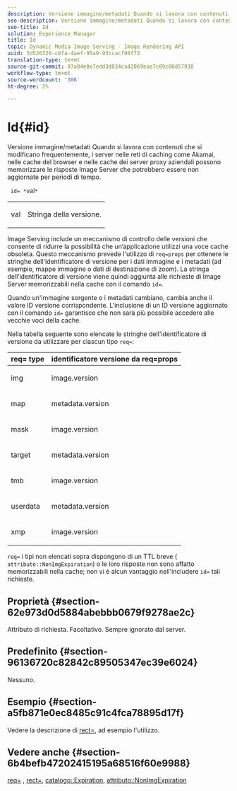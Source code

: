 ```yaml
---
description: Versione immagine/metadati Quando si lavora con contenuti che si modificano frequentemente, i server nelle reti di caching come Akamai, nelle cache del browser e nelle cache dei server proxy aziendali possono memorizzare le risposte Image Server che potrebbero essere non aggiornate per periodi di tempo.
seo-description: Versione immagine/metadati Quando si lavora con contenuti che si modificano frequentemente, i server nelle reti di caching come Akamai, nelle cache del browser e nelle cache dei server proxy aziendali possono memorizzare le risposte Image Server che potrebbero essere non aggiornate per periodi di tempo.
seo-title: Id
solution: Experience Manager
title: Id
topic: Dynamic Media Image Serving - Image Rendering API
uuid: 3d526326-c8fa-4aef-95a9-93ccacf08f73
translation-type: tm+mt
source-git-commit: 97a84e8e7edd3d834ca42069eae7c09c00d57938
workflow-type: tm+mt
source-wordcount: '306'
ht-degree: 2%

---
```



# Id{#id}

Versione immagine/metadati Quando si lavora con contenuti che si modificano frequentemente, i server nelle reti di caching come Akamai, nelle cache del browser e nelle cache dei server proxy aziendali possono memorizzare le risposte Image Server che potrebbero essere non aggiornate per periodi di tempo.

` id= *`val`*`

<table id="simpletable_3A6EBDA15B004636804E1ACEF952479A"> 
 <tr class="strow"> 
  <td class="stentry"> <p> <span class="codeph"> <span class="varname"> val  </span> </span> </p> </td> 
  <td class="stentry"> <p>Stringa della versione. </p> </td> 
 </tr> 
</table>

Image Serving include un meccanismo di controllo delle versioni che consente di ridurre la possibilità che un’applicazione utilizzi una voce cache obsoleta. Questo meccanismo prevede l&#39;utilizzo di `req=props` per ottenere le stringhe dell&#39;identificatore di versione per i dati immagine e i metadati (ad esempio, mappe immagine o dati di destinazione di zoom). La stringa dell’identificatore di versione viene quindi aggiunta alle richieste di Image Server memorizzabili nella cache con il comando `id=`.

Quando un&#39;immagine sorgente o i metadati cambiano, cambia anche il valore ID versione corrispondente. L&#39;inclusione di un ID versione aggiornato con il comando `id=` garantisce che non sarà più possibile accedere alle vecchie voci della cache.

Nella tabella seguente sono elencate le stringhe dell&#39;identificatore di versione da utilizzare per ciascun tipo `req=`:

<table id="table_AE39BEBE18864880BBBF1C4F16785E2D"> 
 <thead> 
  <tr> 
   <th class="entry"> <b> req= type</b> </th> 
   <th class="entry"> <b> identificatore versione da req=props</b> </th> 
  </tr> 
 </thead>
 <tbody> 
  <tr> 
   <td> <p> img </p> </td> 
   <td> <p> image.version </p> </td> 
  </tr> 
  <tr> 
   <td> <p> map </p> </td> 
   <td> <p> metadata.version </p> </td> 
  </tr> 
  <tr> 
   <td> <p> mask </p> </td> 
   <td> <p> image.version </p> </td> 
  </tr> 
  <tr> 
   <td> <p> target </p> </td> 
   <td> <p> metadata.version </p> </td> 
  </tr> 
  <tr> 
   <td> <p> tmb </p> </td> 
   <td> <p> image.version </p> </td> 
  </tr> 
  <tr> 
   <td> <p> userdata </p> </td> 
   <td> <p> metadata.version </p> </td> 
  </tr> 
  <tr> 
   <td> <p> xmp </p> </td> 
   <td> <p> image.version </p> </td> 
  </tr> 
 </tbody> 
</table>

`req=` i tipi non elencati sopra dispongono di un TTL breve (  `attribute::NonImgExpiration`) o le loro risposte non sono affatto memorizzabili nella cache; non vi è alcun vantaggio nell&#39;includere  `id=` tali richieste.

## Proprietà {#section-62e973d0d5884abebbb0679f9278ae2c}

Attributo di richiesta. Facoltativo. Sempre ignorato dal server.

## Predefinito {#section-96136720c82842c89505347ec39e6024}

Nessuno.

## Esempio {#section-a5fb871e0ec8485c91c4fca78895d17f}

Vedere la descrizione di [rect=](../../../../../is-api/http-ref/image-serving-api-ref/c-http-protocol-reference/c-command-reference/r-rect.md#reference-520b90d30b4c4b4692a723e4df6adaf3), ad esempio l&#39;utilizzo.

## Vedere anche {#section-6b4befb47202415195a68516f60e9988}

[req=](../../../../../is-api/http-ref/image-serving-api-ref/c-http-protocol-reference/c-command-reference/r-req/r-req.md#reference-907cdb4a97034db7ad94695f25552e76) ,  [rect=](../../../../../is-api/http-ref/image-serving-api-ref/c-http-protocol-reference/c-command-reference/r-rect.md#reference-520b90d30b4c4b4692a723e4df6adaf3),  [catalogo::Expiration](../../../../../is-api/image-catalog/image-serving-api-ref/c-image-catalog-reference/c-image-svg-data-reference/c-image-data-reference/r-expiration-cat.md#reference-a7afd668ecbb4d2da65d86259aa6a28a),  [attributo::NonImgExpiration](../../../../../is-api/image-catalog/image-serving-api-ref/c-image-catalog-reference/c-attributes-reference/r-nonimgexpiration.md#reference-a8066cd0d24b4ea98100ade4821f1f9d)
